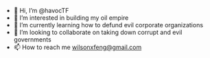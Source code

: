 - 👋 Hi, I’m @havocTF
- 👀 I’m interested in building my oil empire
- 🌱 I’m currently learning how to defund evil corporate organizations
- 💞️ I’m looking to collaborate on taking down corrupt and evil governments
- 📫 How to reach me wilsonxfeng@gmail.com

<!---
havocTF/havocTF is a ✨ special ✨ repository because its `README.md` (this file) appears on your GitHub profile.
You can click the Preview link to take a look at your changes.
--
